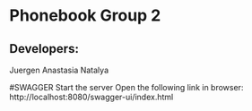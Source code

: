 # Phonebook Group 2

## Developers:
Juergen
Anastasia
Natalya

#SWAGGER
Start the server
Open the following link in browser:
http://localhost:8080/swagger-ui/index.html